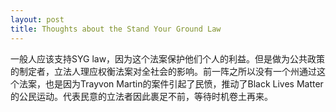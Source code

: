 ```yaml
---
layout: post
title: Thoughts about the Stand Your Ground Law
---
```


一般人应该支持SYG law，因为这个法案保护他们个人的利益。但是做为公共政策的制定者，立法人理应权衡法案对全社会的影响。前一阵之所以没有一个州通过这个法案，也是因为Trayvon Martin的案件引起了民愤，推动了Black Lives Matter的公民运动。代表民意的立法者因此裹足不前，等待时机卷土再来。
